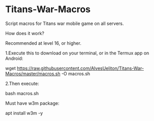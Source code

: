 # Titans-War-Macros
Script macros for Titans war mobile game on all servers.

How does it work?

Recommended at level 16, or higher.


1.Execute this to download on your terminal, or in the Termux app on Android:

wget https://raw.githubusercontent.com/AlvesUeliton/Titans-War-Macros/master/macros.sh -O macros.sh


2.Then execute:

bash macros.sh


Must have w3m package:

apt install w3m -y
